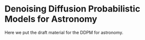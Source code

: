 # Denoising Diffusion Probabilistic Models for Astronomy

Here we put the draft material for the DDPM for astronomy.

